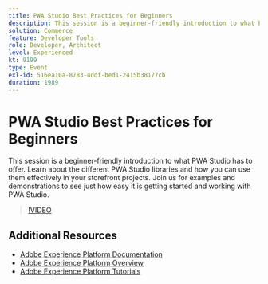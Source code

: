 ```yaml
---
title: PWA Studio Best Practices for Beginners
description: This session is a beginner-friendly introduction to what PWA Studio has to offer. Learn about the different PWA Studio libraries and how you can use them effectively in your storefront projects. Join us for examples and demonstrations to see just how easy it is getting started and working with PWA Studio.
solution: Commerce
feature: Developer Tools
role: Developer, Architect
level: Experienced
kt: 9199
type: Event
exl-id: 516ea10a-8783-4ddf-bed1-2415b38177cb
duration: 1989
---
```

# PWA Studio Best Practices for Beginners

This session is a beginner-friendly introduction to what PWA Studio has to offer.
Learn about the different PWA Studio libraries and how you can use them effectively in your storefront projects.
Join us for examples and demonstrations to see just how easy it is getting started and working with PWA Studio.

>[!VIDEO](https://video.tv.adobe.com/v/337764/?quality=12&learn=on&hidetitle=true)

## Additional Resources

- [Adobe Experience Platform Documentation](https://experienceleague.adobe.com/docs/experience-platform.html)
- [Adobe Experience Platform Overview](https://experienceleague.adobe.com/docs/experience-platform/landing/home.html)
- [Adobe Experience Platform Tutorials](https://experienceleague.adobe.com/docs/platform-learn/tutorials/overview.html?lang=en)

